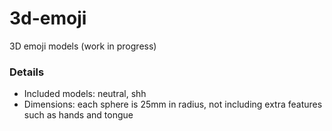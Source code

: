 # 3d-emoji
3D emoji models (work in progress)

### Details
- Included models: neutral, shh
- Dimensions: each sphere is 25mm in radius, not including extra features such as hands and tongue
